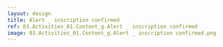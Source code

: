 ```yaml
---
layout: design
title: Alert _ inscription confirmed
ref: 03.Activities_01.Content_g.Alert _ inscription confirmed
image: 03.Activities_01.Content_g.Alert _ inscription confirmed.png
---
```

